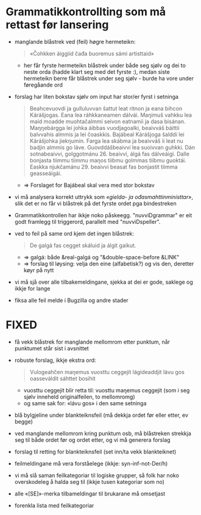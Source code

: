 # Grammatikkontrollting som må rettast før lansering

* manglande blåstrek ved (feil) høgre hermeteikn:
  > «Čohkken áiggiid čađa buoremus sámi artisttaid»
  - her får fyrste hermeteikn blåstrek under både seg sjølv og dei to neste orda (hadde klart seg med det fyrste :), medan siste hermeteikn berre får blåstrek under seg sjølv - burde ha vore under føregåande ord

* forslag har liten bokstav sjølv om input har stor/er fyrst i setninga
  > Beahcevuovdi ja gulluluvvan šattut leat ritnon ja eana bihcon Kárášjogas. Eana lea ráhkkaneamen dálvái. Maŋimuš vahkku lea maid moadde muohtačalmmi seivon eatnamii ja dasa bisánan. Maŋŋebárgga lei johka áibbas vuodjagoalki, beaivváš báittii balvvahis almmis ja lei čoaskkis. Bajábeal Kárášjoga šalddi lei Kárášjohka jiekŋumin. Farga lea skábma ja beaivváš ii leat nu badjin almmis go láve. Guovddášbeaivvi lea suoivvan guhkki. Dán sotnabeaivvi, golggotmánu 26. beaivvi, álgá fas dálveáigi. Dalle bonjasta tiimmu tiimmu maŋos tiibmu golmmas tiibmu guoktái. Easkka njukčamánu 29. beaivvi beasat fas bonjastit tiimma geasseáigái.
  - => Forslaget for Bajábeal skal vera med stor bokstav

* vi må analysera korrekt uttrykk som *«gielda- ja ođasmahttinministtar»*, slik det er no får vi blåstrek på det fyrste ordet pga bindestreken

* Grammatikkontrollen har ikkje noko påskeegg. "nuvviDgrammar" er eit godt framlegg til triggerord, parallelt med "nuvviDspeller".

* ved to feil på same ord kjem det ingen blåstrek:
  > De galgá  fas cegget skáluid ja álgit gaikut.
  * => galgá: både &real-galgá og "&double-space-before &LINK"
  * => forslag til løysing: velja den eine (alfabetisk?) og vis den, deretter køyr på nytt
* vi må sjå over alle tilbakemeldingane, sjekka at dei er gode, saklege og ikkje for lange
* fiksa alle feil melde i Bugzilla og andre stader


# FIXED

* få vekk blåstrek for manglande mellomrom etter punktum, når punktumet står sist i avsnittet
* robuste forslag, ikkje ekstra ord:
  > Vulogeahčen maŋemus vuosttu  ceggejit lágideaddjit lávu  gos oasseváldit sáhttet bosihit

  * vuosttu  ceggejit blir retta til: vuosttu maŋemus  ceggejit (som i seg sjølv inneheld originalfeilen, to mellomromg)
  * og same sak for: «lávu  gos» i den same setninga

* blå bylgjeline under blankteiknsfeil (må dekkja ordet før eller etter, ev begge)
* ved manglande mellomrom kring punktum osb, må blåstreken strekkja seg til både ordet før og ordet etter, og vi må generera forslag
* forslag til retting for blankteiknsfeil (set inn/ta vekk blankteiknet)
* feilmeldingane må vera forståelege (ikkje: syn-inf-not-Der/h)
* vi må slå saman feilkategoriar til logiske grupper, så folk har noko overskodeleg å halda seg til (ikkje tusen kategoriar som no)
* alle «[SE]»-merka tilbameldingar til brukarane må omsetjast
* forenkla lista med feilkategoriar

